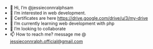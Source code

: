 - 👋 Hi, I’m @jessieconnralphsam
- 👀 I’m interested in web development.
- 👀 Certificates are here https://drive.google.com/drive/u/3/my-drive
- 🌱 I’m currently learning web development with php
- 💞️ I’m looking to collaborate
- 📫 How to reach me? message me @ jessieconnralph.official@gmail.com

